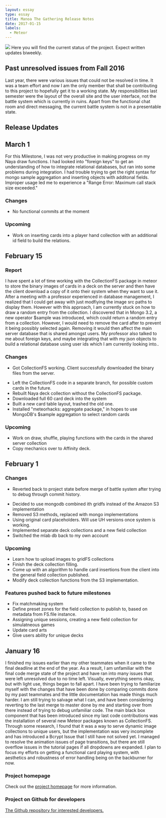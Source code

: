 ```yaml
---
layout: essay
type: essay
title: Manoa The Gathering Release Notes
date: 2017-01-15
labels:
  - Meteor
---
```

<img src="../images/landing.png" class="ui image">
Here you will find the current status of the project. Expect written updates biweekly.

## Past unresolved issues from Fall 2016
Last year, there were various issues that could not be resolved in time. It was a team effort and now I am the only member that shall be contributing to this project to hopefully get it to a working state. My responsibilities last semester were the layout of the overall site and the user interface, not the battle system which is currently in ruins. Apart from the functional chat room and direct messaging, the current battle system is not in a presentable state.

## Release Updates

## March 1
For this Milestone, I was not very productive in making progress on my Naya draw functions. I had looked into "foreign keys" to get an understanding of how to integrate relational databases, but ran into some problems during integration. I had trouble trying to get the right syntax for mongo sample aggregation and inserting objects with additonal fields. Improper usage led me to experience a "Range Error: Maximum call stack size exceeded."

### Changes
  * No functional commits at the moment
  
### Upcoming
  * Work on inserting cards into a player hand collection with an additional id field to build the relations.

## February 15

### Report
I have spent a lot of time working with the CollectionFS package in meteor to store the binary images of cards in a deck on the server and then have the client download a copy of it onto their system when they want to use it. After a meeting with a professor experienced in database management, I realized that I could get away with just modfiying the image src paths to display them. However with this approach, I am currently stuck on how to draw a random entry from the collection. I discovered that in Mongo 3.2, a new operator $sample was introduced, which could return a random entry from a collection. However, I would need to remove the card after to prevent it being possibly selected again. Removing it would then affect the main server database that is shared amongst users. My professor also talked to me about foreign keys, and maybe integrating that with my json objects to build a relational database using user ids which I am currently looking into..

### Changes
  * Got CollectionFS working. Client successfully downloaded the binary files from the server.
  - Left the CollectionFS code in a separate branch, for possible custom cards in the future.
  - Rebuilt Naya deck collection without the CollectionFS package.
  - Downloaded full 60 card deck into the system
  - Built a new card table layout, trashed the old one.
  - Installed "meteorhacks: aggregate package," in hopes to use MongoDB's $sample aggregation to select random cards
  
### Upcoming
  * Work on draw, shuffle, playing functions with the cards in the shared server collection
  * Copy mechanics over to Affinity deck.

## February 1

### Changes
  * Reverted back to project state before merge of battle system after trying to debug through commit history.
  - Decided to use mongodb combined ith gridfs instead of the Amazon S3 implementation
  - Removed S3 methods, replaced with mongo implementations
  - Using original card placeholders. Will use UH versions once system is working.
  - Implemented separate deck collections and a new field collection
  - Switched the mlab db back to my own account
  
### Upcoming
  * Learn how to upload images to gridFS collections
  * Finish the deck collection filling.
  * Come up with an algorithm to handle card insertions from the client into the general field collection published.
  * Modify deck collection functions from the S3 implementation.
  
### Features pushed back to future milestones
  * Fix matchmaking system
  * Define preset zones for the field collection to publish to, based on metadata from FS.file instance.
  * Assigning unique sessions, creating a new field collection for simulatneous games
  * Update card arts
  * Give users ability for unique decks

## January 16
I finished my issues earlier than my other teammates when it came to the final deadline at the end of the year. As a result, I am unfamiliar with the final code merge state of the project and have ran into many issues that were left unresolved due to no time left. Visually, everything seems okay, but with light use, things began to fall apart. I have been trying to familiarize myself with the changes that have been done by comparing commits done by my past teammates and the little documentation has made things much harder. I am still trying to salvage what I can, and have been considering reverting to the last merge to master done by me and starting over from there instead of trying to debug unfamiliar code. The main black box component that has been introduced since my last code contributions was the installation of several new Meteor packages known as CollectionFS. Through some research, I found that it was a way to serve dynamic image collections to unique users, but the implementation was very incomplete and has introduced a Bcrypt Issue that I still have not solved yet. I managed to resolve the animation issues of page transitions, but there are still overflow issues in the tutorial pages if all dropdowns are expanded. I plan to focus my efforts on getting a functional card playing system, with aesthetics and robustness of error handling being on the backburner for now.

### Project homepage
Check out the <a href="https://manoa-the-gathering.github.io/">project homepage</a> for more information.

### Project on Github for developers
<a href="https://github.com/manoa-the-gathering/manoa-the-gathering.github.io">The Github repository for interested developers.</a>

